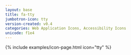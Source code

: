 ```yaml
---
layout: base
title: fa-tty
jumbotron-icon: tty
version-created: v0.4
categories: Web Application Icons, Accessibility Icons
unicode: f1e4
---
```


{% include examples/icon-page.html icon="tty" %}
